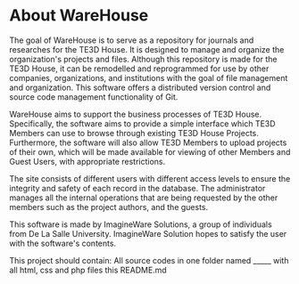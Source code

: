 # About WareHouse

The goal of WareHouse is to serve as a repository for journals and researches for the TE3D House. It is designed to manage and organize the organization's projects and files. Although this repository is made for the TE3D House, it can be remodelled and reprogrammed for use by other companies, organizations, and institutions with the goal of file management and organization. This software offers a distributed version control and source code management functionality of Git.

WareHouse aims to support the business processes of  TE3D House. Specifically, the software aims to provide a simple interface which TE3D Members can use to browse through existing  TE3D House Projects. Furthermore, the software will also allow TE3D Members to upload projects of their own, which will be made available for viewing of other Members and Guest Users, with appropriate restrictions.

The site consists of different users with different access levels to ensure the integrity and safety of each record in the database. The administrator manages all the internal operations that are being requested by the other members such as the project authors, and the guests.

This software is made by ImagineWare Solutions, a group of individuals from De La Salle University. ImagineWare Solution hopes to satisfy the user with the software's contents. 

This project should contain:
  All source codes in one folder named _____ with all html, css and php files
  this README.md
  
  


